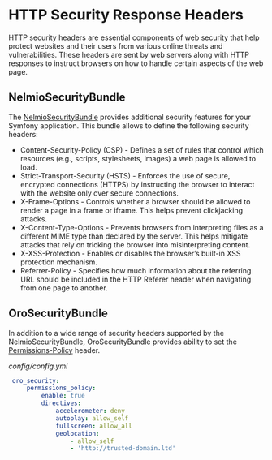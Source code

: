 <a id="backend-security-bundle-security-headers"></a>

# HTTP Security Response Headers

HTTP security headers are essential components of web security that help protect websites and their users from various online threats and vulnerabilities. These headers are sent by web servers along with HTTP responses to instruct browsers on how to handle certain aspects of the web page.

## NelmioSecurityBundle

The <a href="https://github.com/nelmio/NelmioSecurityBundle" target="_blank">NelmioSecurityBundle</a> provides additional security features for your Symfony application.
This bundle allows to define the following security headers:

* Content-Security-Policy (CSP) - Defines a set of rules that control which resources (e.g., scripts, stylesheets, images) a web page is allowed to load.
* Strict-Transport-Security (HSTS) - Enforces the use of secure, encrypted connections (HTTPS) by instructing the browser to interact with the website only over secure connections.
* X-Frame-Options - Controls whether a browser should be allowed to render a page in a frame or iframe. This helps prevent clickjacking attacks.
* X-Content-Type-Options - Prevents browsers from interpreting files as a different MIME type than declared by the server. This helps mitigate attacks that rely on tricking the browser into misinterpreting content.
* X-XSS-Protection - Enables or disables the browser’s built-in XSS protection mechanism.
* Referrer-Policy - Specifies how much information about the referring URL should be included in the HTTP Referer header when navigating from one page to another.

## OroSecurityBundle

In addition to a wide range of security headers supported by the NelmioSecurityBundle, OroSecurityBundle provides ability to set the <a href="https://developer.mozilla.org/en-US/docs/Web/HTTP/Headers/Permissions-Policy" target="_blank">Permissions-Policy</a> header.

*config/config.yml*
```yaml
 oro_security:
     permissions_policy:
         enable: true
         directives:
             accelerometer: deny
             autoplay: allow_self
             fullscreen: allow_all
             geolocation:
                 - allow_self
                 - 'http://trusted-domain.ltd'
```

<!-- Frontend -->
